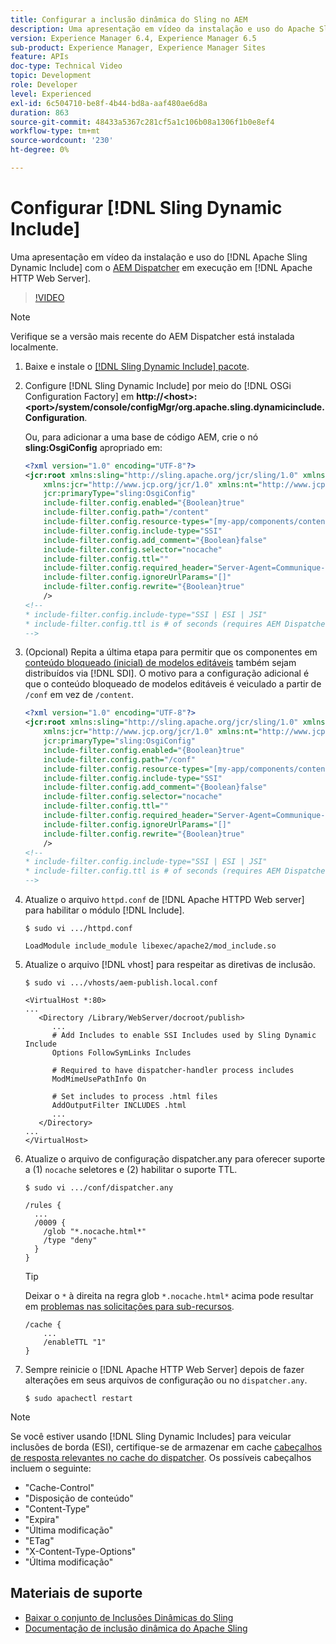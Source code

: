 ```yaml
---
title: Configurar a inclusão dinâmica do Sling no AEM
description: Uma apresentação em vídeo da instalação e uso do Apache Sling Dynamic Include com o AEM Dispatcher em execução no Apache HTTP Web Server.
version: Experience Manager 6.4, Experience Manager 6.5
sub-product: Experience Manager, Experience Manager Sites
feature: APIs
doc-type: Technical Video
topic: Development
role: Developer
level: Experienced
exl-id: 6c504710-be8f-4b44-bd8a-aaf480ae6d8a
duration: 863
source-git-commit: 48433a5367c281cf5a1c106b08a1306f1b0e8ef4
workflow-type: tm+mt
source-wordcount: '230'
ht-degree: 0%

---
```


# Configurar [!DNL Sling Dynamic Include]

Uma apresentação em vídeo da instalação e uso do [!DNL Apache Sling Dynamic Include] com o [AEM Dispatcher](https://experienceleague.adobe.com/docs/experience-manager-dispatcher/using/dispatcher.html?lang=pt-BR) em execução em [!DNL Apache HTTP Web Server].

>[!VIDEO](https://video.tv.adobe.com/v/34697?quality=12&learn=on&captions=por_br)

>[!NOTE]
>
> Verifique se a versão mais recente do AEM Dispatcher está instalada localmente.

1. Baixe e instale o [[!DNL Sling Dynamic Include] pacote](https://sling.apache.org/downloads.cgi).
1. Configure [!DNL Sling Dynamic Include] por meio do [!DNL OSGi Configuration Factory] em **http://&lt;host>:&lt;port>/system/console/configMgr/org.apache.sling.dynamicinclude.Configuration**.

   Ou, para adicionar a uma base de código AEM, crie o nó **sling:OsgiConfig** apropriado em:

   ```xml
   <?xml version="1.0" encoding="UTF-8"?>
   <jcr:root xmlns:sling="http://sling.apache.org/jcr/sling/1.0" xmlns:cq="http://www.day.com/jcr/cq/1.0"
       xmlns:jcr="http://www.jcp.org/jcr/1.0" xmlns:nt="http://www.jcp.org/jcr/nt/1.0"
       jcr:primaryType="sling:OsgiConfig"
       include-filter.config.enabled="{Boolean}true"
       include-filter.config.path="/content"
       include-filter.config.resource-types="[my-app/components/content/highly-dynamic]"
       include-filter.config.include-type="SSI" 
       include-filter.config.add_comment="{Boolean}false"
       include-filter.config.selector="nocache"
       include-filter.config.ttl=""
       include-filter.config.required_header="Server-Agent=Communique-Dispatcher"
       include-filter.config.ignoreUrlParams="[]"
       include-filter.config.rewrite="{Boolean}true"
       />
   <!--
   * include-filter.config.include-type="SSI | ESI | JSI"
   * include-filter.config.ttl is # of seconds (requires AEM Dispatcher 4.1.11+)
   -->
   ```

1. (Opcional) Repita a última etapa para permitir que os componentes em [conteúdo bloqueado (inicial) de modelos editáveis](https://helpx.adobe.com/br/experience-manager/6-5/sites/developing/using/page-templates-editable.html) também sejam distribuídos via [!DNL SDI]. O motivo para a configuração adicional é que o conteúdo bloqueado de modelos editáveis é veiculado a partir de `/conf` em vez de `/content`.

   ```xml
   <?xml version="1.0" encoding="UTF-8"?>
   <jcr:root xmlns:sling="http://sling.apache.org/jcr/sling/1.0" xmlns:cq="http://www.day.com/jcr/cq/1.0"
       xmlns:jcr="http://www.jcp.org/jcr/1.0" xmlns:nt="http://www.jcp.org/jcr/nt/1.0"
       jcr:primaryType="sling:OsgiConfig"
       include-filter.config.enabled="{Boolean}true"
       include-filter.config.path="/conf"
       include-filter.config.resource-types="[my-app/components/content/highly-dynamic]"
       include-filter.config.include-type="SSI" 
       include-filter.config.add_comment="{Boolean}false"
       include-filter.config.selector="nocache"
       include-filter.config.ttl=""
       include-filter.config.required_header="Server-Agent=Communique-Dispatcher"
       include-filter.config.ignoreUrlParams="[]"
       include-filter.config.rewrite="{Boolean}true"
       />
   <!--
   * include-filter.config.include-type="SSI | ESI | JSI"
   * include-filter.config.ttl is # of seconds (requires AEM Dispatcher 4.1.11+)
   -->
   ```

1. Atualize o arquivo `httpd.conf` de [!DNL Apache HTTPD Web server] para habilitar o módulo [!DNL Include].

   ```shell
   $ sudo vi .../httpd.conf
   ```

   ```shell
   LoadModule include_module libexec/apache2/mod_include.so
   ```

1. Atualize o arquivo [!DNL vhost] para respeitar as diretivas de inclusão.

   ```shell
   $ sudo vi .../vhosts/aem-publish.local.conf
   ```

   ```shell
   <VirtualHost *:80>
   ...
      <Directory /Library/WebServer/docroot/publish>
         ...
         # Add Includes to enable SSI Includes used by Sling Dynamic Include
         Options FollowSymLinks Includes
   
         # Required to have dispatcher-handler process includes
         ModMimeUsePathInfo On
   
         # Set includes to process .html files
         AddOutputFilter INCLUDES .html
         ...
      </Directory>
   ...
   </VirtualHost>
   ```

1. Atualize o arquivo de configuração dispatcher.any para oferecer suporte a (1) `nocache` seletores e (2) habilitar o suporte TTL.

   ```shell
   $ sudo vi .../conf/dispatcher.any
   ```

   ```shell
   /rules {
     ...
     /0009 {
       /glob "*.nocache.html*"
       /type "deny"
     } 
   }
   ```

   >[!TIP]
   >
   > Deixar o `*` à direita na regra glob `*.nocache.html*` acima pode resultar em [problemas nas solicitações para sub-recursos](https://github.com/AdobeDocs/experience-manager-learn.en/issues/16).

   ```shell
   /cache {
       ...
       /enableTTL "1"
   }
   ```

1. Sempre reinicie o [!DNL Apache HTTP Web Server] depois de fazer alterações em seus arquivos de configuração ou no `dispatcher.any`.

   ```shell
   $ sudo apachectl restart
   ```

>[!NOTE]
>
>Se você estiver usando [!DNL Sling Dynamic Includes] para veicular inclusões de borda (ESI), certifique-se de armazenar em cache [cabeçalhos de resposta relevantes no cache do dispatcher](https://experienceleague.adobe.com/docs/experience-manager-dispatcher/using/configuring/dispatcher-configuration.html?lang=pt-BR#CachingHTTPResponseHeaders). Os possíveis cabeçalhos incluem o seguinte:
>
>* &quot;Cache-Control&quot;
>* &quot;Disposição de conteúdo&quot;
>* &quot;Content-Type&quot;
>* &quot;Expira&quot;
>* &quot;Última modificação&quot;
>* &quot;ETag&quot;
>* &quot;X-Content-Type-Options&quot;
>* &quot;Última modificação&quot;
>

## Materiais de suporte

* [Baixar o conjunto de Inclusões Dinâmicas do Sling](https://sling.apache.org/downloads.cgi)
* [Documentação de inclusão dinâmica do Apache Sling](https://github.com/Cognifide/Sling-Dynamic-Include)
